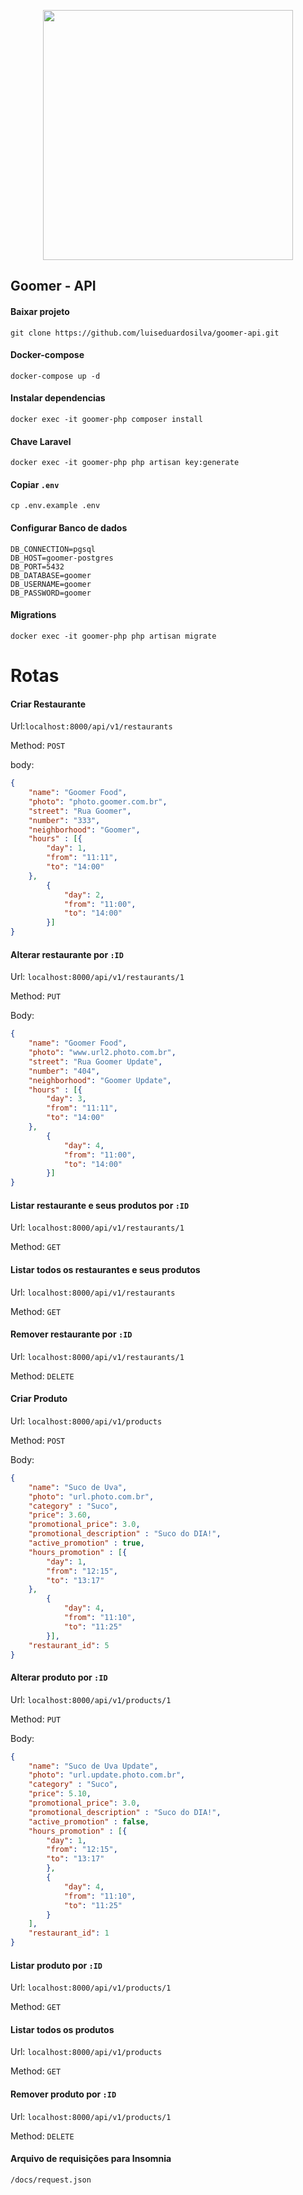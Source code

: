 <p align="center"><a href="https://laravel.com" target="_blank"><img src="https://raw.githubusercontent.com/laravel/art/master/logo-lockup/5%20SVG/2%20CMYK/1%20Full%20Color/laravel-logolockup-cmyk-red.svg" width="400"></a></p>

## Goomer - API


#### Baixar projeto

```
git clone https://github.com/luiseduardosilva/goomer-api.git
```

#### Docker-compose

```
docker-compose up -d
```


#### Instalar dependencias

```
docker exec -it goomer-php composer install
```

#### Chave Laravel
```
docker exec -it goomer-php php artisan key:generate
```

#### Copiar `.env`

```
cp .env.example .env
```

#### Configurar Banco de dados
```
DB_CONNECTION=pgsql
DB_HOST=goomer-postgres
DB_PORT=5432
DB_DATABASE=goomer
DB_USERNAME=goomer
DB_PASSWORD=goomer
```

#### Migrations
```
docker exec -it goomer-php php artisan migrate
```


# Rotas

#### Criar Restaurante

Url:`localhost:8000/api/v1/restaurants`

Method: `POST`

body:
```json
{
    "name": "Goomer Food",
    "photo": "photo.goomer.com.br",
    "street": "Rua Goomer",
    "number": "333",
    "neighborhood": "Goomer",
    "hours" : [{
        "day": 1,
        "from": "11:11",
        "to": "14:00"
    },
        {
            "day": 2,
            "from": "11:00",
            "to": "14:00"
        }]
}
```


#### Alterar restaurante por `:ID`

Url: `localhost:8000/api/v1/restaurants/1`

Method: `PUT`

Body:

```json
{
    "name": "Goomer Food",
    "photo": "www.url2.photo.com.br",
    "street": "Rua Goomer Update",
    "number": "404",
    "neighborhood": "Goomer Update",
    "hours" : [{
        "day": 3,
        "from": "11:11",
        "to": "14:00"
    },
        {
            "day": 4,
            "from": "11:00",
            "to": "14:00"
        }]
}
```



#### Listar restaurante e seus produtos por `:ID`

Url: `localhost:8000/api/v1/restaurants/1`

Method: `GET`



#### Listar todos os restaurantes e seus produtos

Url: `localhost:8000/api/v1/restaurants`

Method: `GET`

#### Remover restaurante por `:ID`

Url: `localhost:8000/api/v1/restaurants/1`

Method: `DELETE`


#### Criar Produto

Url: `localhost:8000/api/v1/products`

Method: `POST`

Body:

```json
{
    "name": "Suco de Uva",
    "photo": "url.photo.com.br",
    "category" : "Suco",
    "price": 3.60,
    "promotional_price": 3.0,
    "promotional_description" : "Suco do DIA!",
    "active_promotion" : true,
    "hours_promotion" : [{
        "day": 1,
        "from": "12:15",
        "to": "13:17"
    },
        {
            "day": 4,
            "from": "11:10",
            "to": "11:25"
        }],
    "restaurant_id": 5
}
```
#### Alterar produto por `:ID`

Url: `localhost:8000/api/v1/products/1`

Method: `PUT`

Body:

```json
{
    "name": "Suco de Uva Update",
    "photo": "url.update.photo.com.br",
    "category" : "Suco",
    "price": 5.10,
    "promotional_price": 3.0,
    "promotional_description" : "Suco do DIA!",
    "active_promotion" : false,
    "hours_promotion" : [{
        "day": 1,
        "from": "12:15",
        "to": "13:17"
        },
        {
            "day": 4,
            "from": "11:10",
            "to": "11:25"
        }
    ],
    "restaurant_id": 1
}
```


#### Listar produto por `:ID`

Url: `localhost:8000/api/v1/products/1`

Method: `GET`



#### Listar todos os produtos

Url: `localhost:8000/api/v1/products`

Method: `GET`



#### Remover produto por `:ID`

Url: `localhost:8000/api/v1/products/1`

Method: `DELETE`


#### Arquivo de requisições para Insomnia
`/docs/request.json`
